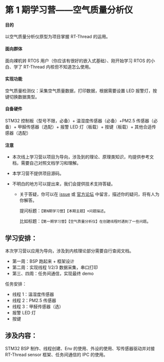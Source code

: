 # 第 1 期学习营——空气质量分析仪

#### 目的

以空气质量分析仪原型为项目掌握 RT-Thread 的运用。

####  面向群体

面向裸机转 RTOS 用户（你应该有很好的嵌入式基础）、刚开始学习 RTOS 的小白、学了 RT-Thread 内核但不知道怎么使用。

#### 实现功能

空气质量检测仪：采集空气质量数据，打印数据，根据需要设置 LED 报警灯，按键切换数据类型。

#### 自备硬件

STM32 控制板（型号不限，必备）+ 温湿度传感器（必备）+PM2.5 传感器（必备）+ 甲醛传感器（选配）+ 报警 LED 灯（板载）+ 按键（板载）+ 其他合适传感器（选配）

#### 注意

- 本次线上学习营以项目为导向，涉及到的理论、原理类知识，均提供参考文档，需要自己对照文档学习和理解。

- 本学习营不提供项目源码。

- 不明白的地方可以提出来，我们会提供技术支持答疑。

  - 关于答疑，你可以在 [issue](https://github.com/yangjie11/RT-Thread_Learning_Camps/issues) 或 [官方论坛](https://www.rt-thread.org/qa/forum.php) 中留言，描述你的疑问，将有人为你解答。

    提问标题：`【第N期学习营】【本期主题】+问题描述`。

    比如标题：`【第一期学习营】【空气质量分析仪】在创建线程时遇到了一些问题`。

## 学习安排：

本次学习营以应用为导向，涉及到内核理论部分需要自行查阅文档。

- 第一周：BSP 跑起来 + 框架设计
- 第二周：实现线程 1/2/3 数据采集，串口打印
- 第三、四周：任务间通信，实现最终 demo

任务安排：

- 线程 1：温湿度传感器
- 线程 2：PM2.5 传感器
- 线程 3：甲醛传感器（选）
- 报警 LED 灯
- 按键

## 涉及内容：

STM32 BSP 制作、线程创建、Env 的使用、外设的使用、写传感器驱动并对接 RT-Thread sensor 框架、任务间通信的 IPC 的使用。

